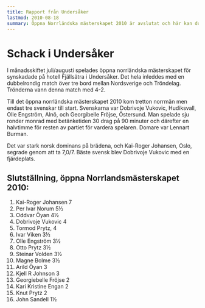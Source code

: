 ```yaml
---
title: Rapport från Undersåker
lastmod: 2010-08-18
summary: Öppna Norrländska mästerskapet 2010 är avslutat och här kan du läsa en rapport från turneringen.
---
```


[]()

Schack i Undersåker
==========

I månadsskiftet juli/augusti spelades öppna norrländska mästerskapet för synskadade på hotell Fjällsätra i Undersåker. Det hela inleddes med en dubbelrondig match över tre bord mellan Nordsverige och Tröndelag. Trönderna vann denna match med 4-2.

Till det öppna norrländska mästerskapet 2010 kom tretton norrmän men endast tre svenskar till start. Svenskarna var Dobrivoje Vukovic, Hudiksvall, Olle Engström, Alnö, och Georgibelle Fröjse, Östersund. Man spelade sju ronder monrad med betänketiden 30 drag på 90 minuter och därefter en halvtimme för resten av partiet för vardera spelaren. Domare var Lennart Burman.

Det var stark norsk dominans på brädena, och Kai-Roger Johansen, Oslo, segrade genom att ta 7,0/7. Bäste svensk blev Dobrivoje Vukovic med en fjärdeplats.

Slutställning, öppna Norrlandsmästerskapet 2010:
----------

1. Kai-Roger Johansen 7
2. Per Ivar Norum 5½
3. Oddvar Öyan 4½
4. Dobrivoje Vukovic 4
5. Tormod Prytz, 4
6. Ivar Viken 3½
7. Olle Engström 3½
8. Otto Prytz 3½
9. Steinar Volden 3½
10. Magne Bolme 3½
11. Arild Öyan 3
12. Kjell R Johnson 3
13. Georgiebelle Fröjse 2
14. Kari Kristine Engan 2
15. Knut Prytz 2
16. John Sandell 1½